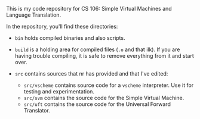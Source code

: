This is my code repository for CS 106: 
Simple Virtual Machines and Language Translation.

In the repository, you'll find these directories:

  - `bin` holds compiled binaries and also scripts. 

  - `build` is a holding area for compiled files (`.o` and that ilk).
    If you are having trouble compiling, it is safe to remove
    everything from it and start over.

  - `src` contains sources that nr has provided and that I've edited:

    - `src/vscheme` contains source code for a `vscheme` interpreter.
      Use it for testing and experimentation.
    - `src/svm` contains the source code for the Simple Virtual Machine.
    - `src/uft` contains the source code for the Universal Forward Translator.